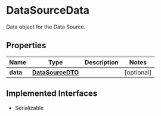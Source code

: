 

# DataSourceData

Data object for the Data Source.

## Properties

Name | Type | Description | Notes
------------ | ------------- | ------------- | -------------
**data** | [**DataSourceDTO**](DataSourceDTO.md) |  |  [optional]


## Implemented Interfaces

* Serializable


